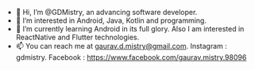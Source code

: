 - 👋 Hi, I’m @GDMistry, an advancing software developer.
- 👀 I’m interested in Android, Java, Kotlin and programming.
- 🌱 I’m currently learning Android in its full glory. Also I am interested in ReactNative and Flutter technologies.
- 📫 You can reach me at gaurav.d.mistry@gmail.com. Instagram : gdmistry. Facebook : https://www.facebook.com/gaurav.mistry.98096
